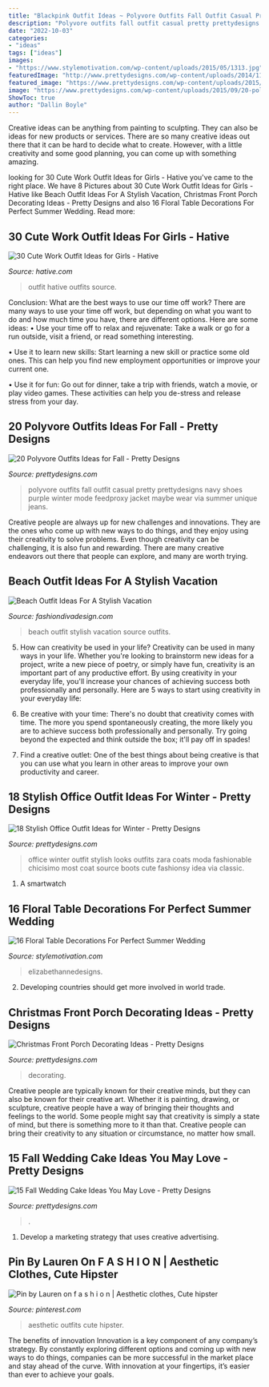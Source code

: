 ```yaml
---
title: "Blackpink Outfit Ideas ~ Polyvore Outfits Fall Outfit Casual Pretty Prettydesigns Navy Shoes Purple Winter Mode Feedproxy Jacket Maybe Wear Via Summer Unique Jeans"
description: "Polyvore outfits fall outfit casual pretty prettydesigns navy shoes purple winter mode feedproxy jacket maybe wear via summer unique jeans"
date: "2022-10-03"
categories:
- "ideas"
tags: ["ideas"]
images:
- "https://www.stylemotivation.com/wp-content/uploads/2015/05/1313.jpg"
featuredImage: "http://www.prettydesigns.com/wp-content/uploads/2014/11/Large-Wreath-for-Front-Porch.jpg"
featured_image: "https://www.prettydesigns.com/wp-content/uploads/2015/09/20-polyvore-outfits-ideas-for-fall18.jpg"
image: "https://www.prettydesigns.com/wp-content/uploads/2015/09/20-polyvore-outfits-ideas-for-fall18.jpg"
ShowToc: true
author: "Dallin Boyle"
---
```



Creative ideas can be anything from painting to sculpting. They can also be ideas for new products or services. There are so many creative ideas out there that it can be hard to decide what to create. However, with a little creativity and some good planning, you can come up with something amazing.

	

		
looking for 30 Cute Work Outfit Ideas for Girls - Hative you've came to the right place. We have 8 Pictures about 30 Cute Work Outfit Ideas for Girls - Hative like Beach Outfit Ideas For A Stylish Vacation, Christmas Front Porch Decorating Ideas - Pretty Designs and also 16 Floral Table Decorations For Perfect Summer Wedding. Read more:
		
    
## 30 Cute Work Outfit Ideas For Girls - Hative

<img loading=lazy src="https://hative.com/wp-content/uploads/2015/02/work-outfit-ideas/7-cute-work-outfit-ideas-for-girls.jpg" onerror="this.onerror=null;this.src='https://tse3.mm.bing.net/th?id=OIP.Ba2zC4lbKuhRWZLHuWjyZgHaLH&amp;pid=15.1';" alt="30 Cute Work Outfit Ideas for Girls - Hative">

_Source: hative.com_

>outfit hative outfits source. 

	

Conclusion: What are the best ways to use our time off work?
There are many ways to use your time off work, but depending on what you want to do and how much time you have, there are different options. Here are some ideas: 
• Use your time off to relax and rejuvenate: Take a walk or go for a run outside, visit a friend, or read something interesting. 

• Use it to learn new skills: Start learning a new skill or practice some old ones. This can help you find new employment opportunities or improve your current one. 

• Use it for fun: Go out for dinner, take a trip with friends, watch a movie, or play video games. These activities can help you de-stress and release stress from your day.

    
## 20 Polyvore Outfits Ideas For Fall - Pretty Designs

<img loading=lazy src="https://www.prettydesigns.com/wp-content/uploads/2015/09/20-polyvore-outfits-ideas-for-fall18.jpg" onerror="this.onerror=null;this.src='https://tse1.mm.bing.net/th?id=OIP.exeRzRYz4HkNca5rNS-RqAHaKW&amp;pid=15.1';" alt="20 Polyvore Outfits Ideas for Fall - Pretty Designs">

_Source: prettydesigns.com_

>polyvore outfits fall outfit casual pretty prettydesigns navy shoes purple winter mode feedproxy jacket maybe wear via summer unique jeans. 

	

Creative people are always up for new challenges and innovations. They are the ones who come up with new ways to do things, and they enjoy using their creativity to solve problems. Even though creativity can be challenging, it is also fun and rewarding. There are many creative endeavors out there that people can explore, and many are worth trying.

    
## Beach Outfit Ideas For A Stylish Vacation

<img loading=lazy src="http://www.fashiondivadesign.com/wp-content/uploads/2018/07/beach-outfits-9-.jpg" onerror="this.onerror=null;this.src='https://tse1.mm.bing.net/th?id=OIP.u5EHzoRPkaURMYPfYHe0-AHaLG&amp;pid=15.1';" alt="Beach Outfit Ideas For A Stylish Vacation">

_Source: fashiondivadesign.com_

>beach outfit stylish vacation source outfits. 

	

5. How can creativity be used in your life?
Creativity can be used in many ways in your life. Whether you're looking to brainstorm new ideas for a project, write a new piece of poetry, or simply have fun, creativity is an important part of any productive effort. By using creativity in your everyday life, you'll increase your chances of achieving success both professionally and personally. Here are 5 ways to start using creativity in your everyday life:
1. Be creative with your time: There's no doubt that creativity comes with time. The more you spend spontaneously creating, the more likely you are to achieve success both professionally and personally. Try going beyond the expected and think outside the box; it'll pay off in spades!

2. Find a creative outlet: One of the best things about being creative is that you can use what you learn in other areas to improve your own productivity and career.

    
## 18 Stylish Office Outfit Ideas For Winter - Pretty Designs

<img loading=lazy src="https://www.prettydesigns.com/wp-content/uploads/2017/12/18-stylish-office-outfit-ideas-for-winter-2018-4.jpg" onerror="this.onerror=null;this.src='https://tse2.mm.bing.net/th?id=OIP.NN4fnL1K6dpDo2nLV3qkKwHaK2&amp;pid=15.1';" alt="18 Stylish Office Outfit Ideas for Winter - Pretty Designs">

_Source: prettydesigns.com_

>office winter outfit stylish looks outfits zara coats moda fashionable chicisimo most coat source boots cute fashionsy idea via classic. 

	

1. A smartwatch

    
## 16 Floral Table Decorations For Perfect Summer Wedding

<img loading=lazy src="https://www.stylemotivation.com/wp-content/uploads/2015/05/1313.jpg" onerror="this.onerror=null;this.src='https://tse3.mm.bing.net/th?id=OIP.chXlnCj8daU-aP_u0xdLUAHaKH&amp;pid=15.1';" alt="16 Floral Table Decorations For Perfect Summer Wedding">

_Source: stylemotivation.com_

>elizabethannedesigns. 

	

2. Developing countries should get more involved in world trade.

    
## Christmas Front Porch Decorating Ideas - Pretty Designs

<img loading=lazy src="http://www.prettydesigns.com/wp-content/uploads/2014/11/Large-Wreath-for-Front-Porch.jpg" onerror="this.onerror=null;this.src='https://tse1.mm.bing.net/th?id=OIP.nvvr-AwKjVvvhX-7GSteIwAAAA&amp;pid=15.1';" alt="Christmas Front Porch Decorating Ideas - Pretty Designs">

_Source: prettydesigns.com_

>decorating. 

	

Creative people are typically known for their creative minds, but they can also be known for their creative art. Whether it is painting, drawing, or sculpture, creative people have a way of bringing their thoughts and feelings to the world. Some people might say that creativity is simply a state of mind, but there is something more to it than that. Creative people can bring their creativity to any situation or circumstance, no matter how small.

    
## 15 Fall Wedding Cake Ideas You May Love - Pretty Designs

<img loading=lazy src="https://www.prettydesigns.com/wp-content/uploads/2014/09/Floral-Wedding-Cake.jpg" onerror="this.onerror=null;this.src='https://tse1.mm.bing.net/th?id=OIP.8IqKyKAZfJluuyp3lxQ7xgHaLD&amp;pid=15.1';" alt="15 Fall Wedding Cake Ideas You May Love - Pretty Designs">

_Source: prettydesigns.com_

>. 

	

1. Develop a marketing strategy that uses creative advertising.

    
## Pin By Lauren On F A S H I O N | Aesthetic Clothes, Cute Hipster

<img loading=lazy src="https://i.pinimg.com/736x/80/b3/51/80b35126af3592ecd53cd33246507447.jpg" onerror="this.onerror=null;this.src='https://tse1.mm.bing.net/th?id=OIP.igrv0iya24UuFSDJ8ji1mwHaMY&amp;pid=15.1';" alt="Pin by Lauren on f a s h i o n | Aesthetic clothes, Cute hipster">

_Source: pinterest.com_

>aesthetic outfits cute hipster. 

	

The benefits of innovation
Innovation is a key component of any company’s strategy. By constantly exploring different options and coming up with new ways to do things, companies can be more successful in the market place and stay ahead of the curve. With innovation at your fingertips, it’s easier than ever to achieve your goals.

